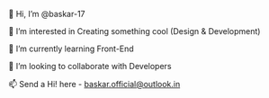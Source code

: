 👋 Hi, I’m @baskar-17

👀 I’m interested in Creating something cool (Design & Development)

🌱 I’m currently learning Front-End

💞️ I’m looking to collaborate with Developers

📫 Send a Hi! here - baskar.official@outlook.in

<!---
baskar-17/baskar-17 is a ✨ special ✨ repository because its `README.md` (this file) appears on your GitHub profile.
You can click the Preview link to take a look at your changes.
--->

